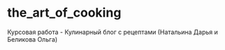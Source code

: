 # the_art_of_cooking
 Курсовая работа - Кулинарный блог с рецептами (Натальина Дарья и Беликова Ольга)
